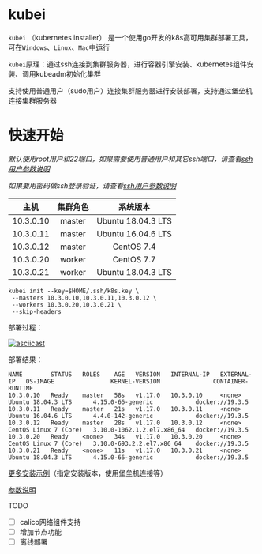 # kubei

`kubei` （kubernetes installer） 是一个使用go开发的k8s高可用集群部署工具，可在`Windows`、`Linux`、`Mac`中运行  

`kubei`原理：通过ssh连接到集群服务器，进行容器引擎安装、kubernetes组件安装、调用kubeadm初始化集群  



支持使用普通用户（sudo用户）连接集群服务器进行安装部署，支持通过堡垒机连接集群服务器  



# 快速开始

*默认使用root用户和22端口，如果需要使用普通用户和其它ssh端口，请查看[ssh用户参数说明](./docs/flags.md)*

*如果要用密码做ssh登录验证，请查看[ssh用户参数说明](./docs/flags.md)*

|   主机    | 集群角色 |      系统版本      |
| :-------: | :------: | :----------------: |
| 10.3.0.10 |  master  | Ubuntu 18.04.3 LTS |
| 10.3.0.11 |  master  | Ubuntu 16.04.6 LTS |
| 10.3.0.12 |  master  |     CentOS 7.4     |
| 10.3.0.20 |  worker  |     CentOS 7.7     |
| 10.3.0.21 |  worker  | Ubuntu 18.04.3 LTS |

```
kubei init --key=$HOME/.ssh/k8s.key \
 --masters 10.3.0.10,10.3.0.11,10.3.0.12 \
 --workers 10.3.0.20,10.3.0.21 \
 --skip-headers
```

部署过程：

[![asciicast](https://asciinema.org/a/291242.svg)](https://asciinema.org/a/291242)

部署结果：

```
NAME        STATUS   ROLES    AGE   VERSION   INTERNAL-IP   EXTERNAL-IP   OS-IMAGE                KERNEL-VERSION               CONTAINER-RUNTIME
10.3.0.10   Ready    master   58s   v1.17.0   10.3.0.10     <none>        Ubuntu 18.04.3 LTS      4.15.0-66-generic            docker://19.3.5
10.3.0.11   Ready    master   21s   v1.17.0   10.3.0.11     <none>        Ubuntu 16.04.6 LTS      4.4.0-142-generic            docker://19.3.5
10.3.0.12   Ready    master   28s   v1.17.0   10.3.0.12     <none>        CentOS Linux 7 (Core)   3.10.0-1062.1.2.el7.x86_64   docker://19.3.5
10.3.0.20   Ready    <none>   34s   v1.17.0   10.3.0.20     <none>        CentOS Linux 7 (Core)   3.10.0-693.2.2.el7.x86_64    docker://19.3.5
10.3.0.21   Ready    <none>   11s   v1.17.0   10.3.0.21     <none>        Ubuntu 18.04.3 LTS      4.15.0-66-generic            docker://19.3.5
```



[更多安装示例](./docs/example.md)（指定安装版本，使用堡垒机连接等）

[参数说明](./docs/flags.md)



TODO

- [ ] calico网络组件支持
- [ ] 增加节点功能
- [ ] 离线部署